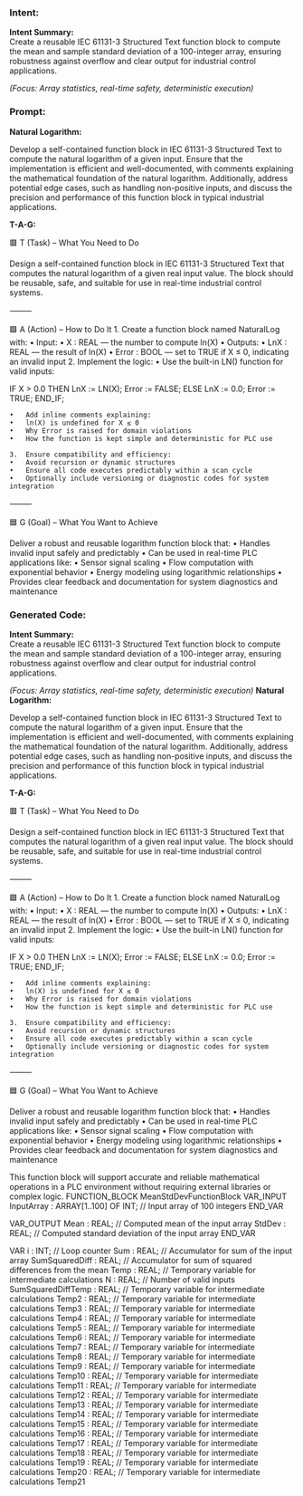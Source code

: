 ### Intent:
**Intent Summary:**  
Create a reusable IEC 61131-3 Structured Text function block to compute the mean and sample standard deviation of a 100-integer array, ensuring robustness against overflow and clear output for industrial control applications.  

*(Focus: Array statistics, real-time safety, deterministic execution)*

### Prompt:
**Natural Logarithm:**

Develop a self-contained function block in IEC 61131-3 Structured Text to compute the natural logarithm of a given input. Ensure that the implementation is efficient and well-documented, with comments explaining the mathematical foundation of the natural logarithm. Additionally, address potential edge cases, such as handling non-positive inputs, and discuss the precision and performance of this function block in typical industrial applications.

**T-A-G:**

🟥 T (Task) – What You Need to Do

Design a self-contained function block in IEC 61131-3 Structured Text that computes the natural logarithm of a given real input value. The block should be reusable, safe, and suitable for use in real-time industrial control systems.

⸻

🟩 A (Action) – How to Do It
	1.	Create a function block named NaturalLog with:
	•	Input:
	•	X : REAL — the number to compute ln(X)
	•	Outputs:
	•	LnX : REAL — the result of ln(X)
	•	Error : BOOL — set to TRUE if X ≤ 0, indicating an invalid input
	2.	Implement the logic:
	•	Use the built-in LN() function for valid inputs:

 IF X > 0.0 THEN
    LnX := LN(X);
    Error := FALSE;
ELSE
    LnX := 0.0;
    Error := TRUE;
END_IF;

	•	Add inline comments explaining:
	•	ln(X) is undefined for X ≤ 0
	•	Why Error is raised for domain violations
	•	How the function is kept simple and deterministic for PLC use

	3.	Ensure compatibility and efficiency:
	•	Avoid recursion or dynamic structures
	•	Ensure all code executes predictably within a scan cycle
	•	Optionally include versioning or diagnostic codes for system integration

⸻

🟦 G (Goal) – What You Want to Achieve

Deliver a robust and reusable logarithm function block that:
	•	Handles invalid input safely and predictably
	•	Can be used in real-time PLC applications like:
	•	Sensor signal scaling
	•	Flow computation with exponential behavior
	•	Energy modeling using logarithmic relationships
	•	Provides clear feedback and documentation for system diagnostics and maintenance

### Generated Code:
**Intent Summary:**  
Create a reusable IEC 61131-3 Structured Text function block to compute the mean and sample standard deviation of a 100-integer array, ensuring robustness against overflow and clear output for industrial control applications.  

*(Focus: Array statistics, real-time safety, deterministic execution)*
**Natural Logarithm:**

Develop a self-contained function block in IEC 61131-3 Structured Text to compute the natural logarithm of a given input. Ensure that the implementation is efficient and well-documented, with comments explaining the mathematical foundation of the natural logarithm. Additionally, address potential edge cases, such as handling non-positive inputs, and discuss the precision and performance of this function block in typical industrial applications.

**T-A-G:**

🟥 T (Task) – What You Need to Do

Design a self-contained function block in IEC 61131-3 Structured Text that computes the natural logarithm of a given real input value. The block should be reusable, safe, and suitable for use in real-time industrial control systems.

⸻

🟩 A (Action) – How to Do It
	1.	Create a function block named NaturalLog with:
	•	Input:
	•	X : REAL — the number to compute ln(X)
	•	Outputs:
	•	LnX : REAL — the result of ln(X)
	•	Error : BOOL — set to TRUE if X ≤ 0, indicating an invalid input
	2.	Implement the logic:
	•	Use the built-in LN() function for valid inputs:

 IF X > 0.0 THEN
    LnX := LN(X);
    Error := FALSE;
ELSE
    LnX := 0.0;
    Error := TRUE;
END_IF;

	•	Add inline comments explaining:
	•	ln(X) is undefined for X ≤ 0
	•	Why Error is raised for domain violations
	•	How the function is kept simple and deterministic for PLC use

	3.	Ensure compatibility and efficiency:
	•	Avoid recursion or dynamic structures
	•	Ensure all code executes predictably within a scan cycle
	•	Optionally include versioning or diagnostic codes for system integration

⸻

🟦 G (Goal) – What You Want to Achieve

Deliver a robust and reusable logarithm function block that:
	•	Handles invalid input safely and predictably
	•	Can be used in real-time PLC applications like:
	•	Sensor signal scaling
	•	Flow computation with exponential behavior
	•	Energy modeling using logarithmic relationships
	•	Provides clear feedback and documentation for system diagnostics and maintenance

This function block will support accurate and reliable mathematical operations in a PLC environment without requiring external libraries or complex logic.
FUNCTION_BLOCK MeanStdDevFunctionBlock
VAR_INPUT
    InputArray : ARRAY[1..100] OF INT; // Input array of 100 integers
END_VAR

VAR_OUTPUT
    Mean : REAL; // Computed mean of the input array
    StdDev : REAL; // Computed standard deviation of the input array
END_VAR

VAR
    i : INT; // Loop counter
    Sum : REAL; // Accumulator for sum of the input array
    SumSquaredDiff : REAL; // Accumulator for sum of squared differences from the mean
    Temp : REAL; // Temporary variable for intermediate calculations
    N : REAL; // Number of valid inputs
    SumSquaredDiffTemp : REAL; // Temporary variable for intermediate calculations
    Temp2 : REAL; // Temporary variable for intermediate calculations
    Temp3 : REAL; // Temporary variable for intermediate calculations
    Temp4 : REAL; // Temporary variable for intermediate calculations
    Temp5 : REAL; // Temporary variable for intermediate calculations
    Temp6 : REAL; // Temporary variable for intermediate calculations
    Temp7 : REAL; // Temporary variable for intermediate calculations
    Temp8 : REAL; // Temporary variable for intermediate calculations
    Temp9 : REAL; // Temporary variable for intermediate calculations
    Temp10 : REAL; // Temporary variable for intermediate calculations
    Temp11 : REAL; // Temporary variable for intermediate calculations
    Temp12 : REAL; // Temporary variable for intermediate calculations
    Temp13 : REAL; // Temporary variable for intermediate calculations
    Temp14 : REAL; // Temporary variable for intermediate calculations
    Temp15 : REAL; // Temporary variable for intermediate calculations
    Temp16 : REAL; // Temporary variable for intermediate calculations
    Temp17 : REAL; // Temporary variable for intermediate calculations
    Temp18 : REAL; // Temporary variable for intermediate calculations
    Temp19 : REAL; // Temporary variable for intermediate calculations
    Temp20 : REAL; // Temporary variable for intermediate calculations
    Temp21
